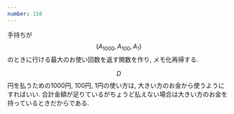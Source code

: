 ```yaml
---
number: 158
---
```

手持ちが $$ (A_{1000}, A_{100}, A_1) $$ のときに行ける最大のお使い回数を返す関数を作り, メモ化再帰する.

$$ D $$ 円を払うための1000円, 100円, 1円の使い方は, 大きい方のお金から使うようにすればいい. 合計金額が足りているがちょうど払えない場合は大きい方のお金を持っているときだからである.

